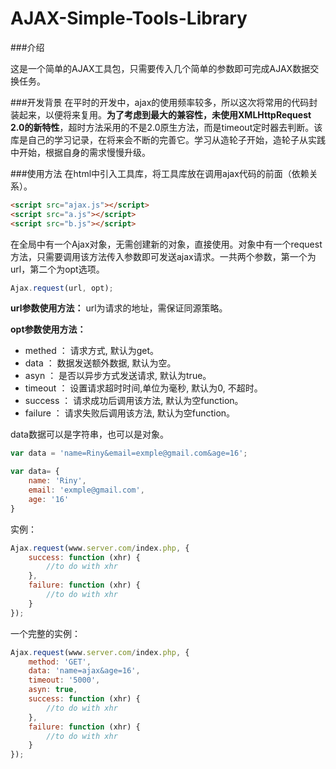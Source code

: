 # AJAX-Simple-Tools-Library

###介绍

这是一个简单的AJAX工具包，只需要传入几个简单的参数即可完成AJAX数据交换任务。

###开发背景
在平时的开发中，ajax的使用频率较多，所以这次将常用的代码封装起来，以便将来复用。**为了考虑到最大的兼容性，未使用XMLHttpRequest 2.0的新特性**，超时方法采用的不是2.0原生方法，而是timeout定时器去判断。该库是自己的学习记录，在将来会不断的完善它。学习从造轮子开始，造轮子从实践中开始，根据自身的需求慢慢升级。

###使用方法
在html中引入工具库，将工具库放在调用ajax代码的前面（依赖关系）。
```html
<script src="ajax.js"></script>
<script src="a.js"></script>
<script src="b.js"></script>
```

在全局中有一个Ajax对象，无需创建新的对象，直接使用。对象中有一个request方法，只需要调用该方法传入参数即可发送ajax请求。一共两个参数，第一个为url，第二个为opt选项。
```javascript
Ajax.request(url, opt);
```
**url参数使用方法：**
url为请求的地址，需保证同源策略。

**opt参数使用方法：**

- methed ： 请求方式, 默认为get。
- data ： 数据发送额外数据, 默认为空。
- asyn ： 是否以异步方式发送请求, 默认为true。
- timeout ： 设置请求超时时间,单位为毫秒, 默认为0, 不超时。
- success ： 请求成功后调用该方法, 默认为空function。
- failure ： 请求失败后调用该方法, 默认为空function。

data数据可以是字符串，也可以是对象。
```javascript
var data = 'name=Riny&email=exmple@gmail.com&age=16';

var data= {
    name: 'Riny',
    email: 'exmple@gmail.com',
    age: '16'
}
```
实例：
```javascript
Ajax.request(www.server.com/index.php, {
    success: function (xhr) {
        //to do with xhr
    },
    failure: function (xhr) {
        //to do with xhr
    }
});
```

一个完整的实例：
```javascript
Ajax.request(www.server.com/index.php, {
    method: 'GET',
    data: 'name=ajax&age=16',
    timeout: '5000',
    asyn: true,
    success: function (xhr) {
        //to do with xhr
    },
    failure: function (xhr) {
        //to do with xhr
    }
});
```